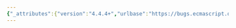 ```yaml
---
{"_attributes":{"version":"4.4.4+","urlbase":"https://bugs.ecmascript.org/","maintainer":"dherman@mozilla.com"},"bug":{"bug_id":2747,"creation_ts":"2014-04-28 13:13:00 -0700","short_desc":"11.8.6: \"lookahead ≠\"","delta_ts":"2014-06-01 11:36:50 -0700","product":"Draft for 6th Edition","component":"editorial issue","version":"Rev 24: April 27, 2014 Draft","rep_platform":"All","op_sys":"All","bug_status":"RESOLVED","resolution":"FIXED","priority":"Normal","bug_severity":"minor","everconfirmed":true,"reporter":{"uid":"jmdyck","name":"Michael Dyck"},"assigned_to":{"uid":"allen","name":"Allen Wirfs-Brock"},"long_desc":[{"commentid":7940,"comment_count":0,"who":{"uid":"jmdyck","name":"Michael Dyck"},"bug_when":"2014-04-28 13:13:45 -0700","thetext":"In 11.8.6 \"Template Literal Lexical Components\",\nproduction 8 / rhs 2 says:\n    $ [lookahead ≠ { ]\n\nThis is the only point where \"lookahead\" is followed by \"≠\". Normally it's followed by the [is not a member of] symbol.\n\n(5.1.5 Grammar Notation only defines the latter notation.)"},{"commentid":8259,"comment_count":1,"who":{"uid":"allen","name":"Allen Wirfs-Brock"},"bug_when":"2014-05-09 11:40:06 -0700","thetext":"fixed in rev25 editor's draft.\n\nAdded the \"≠\" form to the grammar notation definition.\n\nIt's too confusing using the set notation when the consist consists of a single } or { character."},{"commentid":8741,"comment_count":2,"who":{"uid":"jmdyck","name":"Michael Dyck"},"bug_when":"2014-06-01 11:36:50 -0700","thetext":"confirmed fixed."}]}}
---
```

